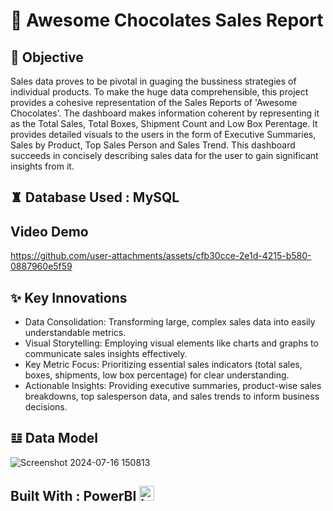 # 🍫 Awesome Chocolates Sales Report

## 📌 Objective
Sales data proves to be pivotal in guaging the bussiness strategies of individual products. To make the huge data comprehensible, this project provides a cohesive representation of the Sales Reports of 'Awesome Chocolates'. The dashboard makes information coherent by representing it as the Total Sales, Total Boxes, Shipment Count and Low Box Perentage. It provides detailed visuals to the users in the form of Executive Summaries, Sales by Product, Top Sales Person and Sales Trend. This dashboard succeeds in concisely describing sales data for the user to gain significant insights from it.

## ♜ Database Used : MySQL


## Video Demo 
https://github.com/user-attachments/assets/cfb30cce-2e1d-4215-b580-0887960e5f59



## ✨ Key Innovations
* Data Consolidation: Transforming large, complex sales data into easily understandable metrics.
* Visual Storytelling: Employing visual elements like charts and graphs to communicate sales insights effectively.
* Key Metric Focus: Prioritizing essential sales indicators (total sales, boxes, shipments, low box percentage) for clear understanding.
* Actionable Insights: Providing executive summaries, product-wise sales breakdowns, top salesperson data, and sales trends to inform business decisions.


## 𝌭 Data Model
![Screenshot 2024-07-16 150813](https://github.com/user-attachments/assets/b61a2515-4aaf-4413-935c-674ca3c00db3)






## Built With : PowerBI <img src="https://img.icons8.com/?size=100&id=NxWCUzipgfRt&format=png&color=000000" width="24" alt="icon">

